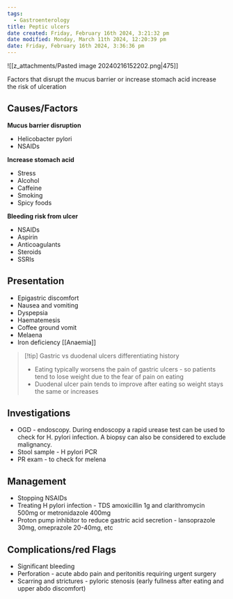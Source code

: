 ```yaml
---
tags:
  - Gastroenterology
title: Peptic ulcers
date created: Friday, February 16th 2024, 3:21:32 pm
date modified: Monday, March 11th 2024, 12:20:39 pm
date: Friday, February 16th 2024, 3:36:36 pm
---
```

 ![[z_attachments/Pasted image 20240216152202.png|475]]

Factors that disrupt the mucus barrier or increase stomach acid increase the risk of ulceration

## Causes/Factors

**Mucus barrier disruption**
- Helicobacter pylori
- NSAIDs

**Increase stomach acid**
- Stress
- Alcohol
- Caffeine
- Smoking
- Spicy foods 

**Bleeding risk from ulcer**
- NSAIDs
- Aspirin
- Anticoagulants
- Steroids
- SSRIs 
## Presentation

- Epigastric discomfort
- Nausea and vomiting
- Dyspepsia
- Haematemesis
- Coffee ground vomit
- Melaena
- Iron deficiency [[Anaemia]]

> [!tip] Gastric vs duodenal ulcers differentiating history
> - Eating typically worsens the pain of gastric ulcers - so patients tend to lose weight due to the fear of pain on eating
> - Duodenal ulcer pain tends to improve after eating so weight stays the same or increases 

## Investigations

- OGD - endoscopy. During endoscopy a rapid urease test can be used to check for H. pylori infection. A biopsy can also be considered to exclude malignancy. 
- Stool sample - H pylori PCR
- PR exam - to check for melena  

## Management

- Stopping NSAIDs
- Treating H pylori infection - TDS amoxicillin 1g and clarithromycin 500mg or metronidazole 400mg  
- Proton pump inhibitor to reduce gastric acid secretion - lansoprazole 30mg, omeprazole 20-40mg, etc 

## Complications/red Flags
- Significant bleeding
- Perforation - acute abdo pain and peritonitis requiring urgent surgery 
- Scarring and strictures - pyloric stenosis (early fullness after eating and upper abdo discomfort)